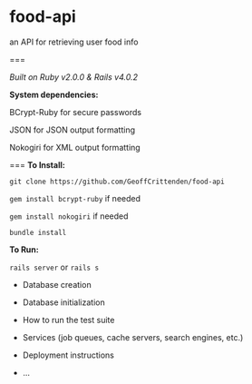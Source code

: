 food-api
========

an API for retrieving user food info

===

*Built on Ruby v2.0.0 & Rails v4.0.2*

**System dependencies:**

BCrypt-Ruby for secure passwords

JSON for JSON output formatting
  
Nokogiri for XML output formatting
  
===
**To Install:**

  ``git clone https://github.com/GeoffCrittenden/food-api``
  
  ``gem install bcrypt-ruby`` if needed
  
  ``gem install nokogiri`` if needed
  
  ``bundle install``
  
**To Run:**

  ``rails server`` or ``rails s``

* Database creation

* Database initialization

* How to run the test suite

* Services (job queues, cache servers, search engines, etc.)

* Deployment instructions

* ...